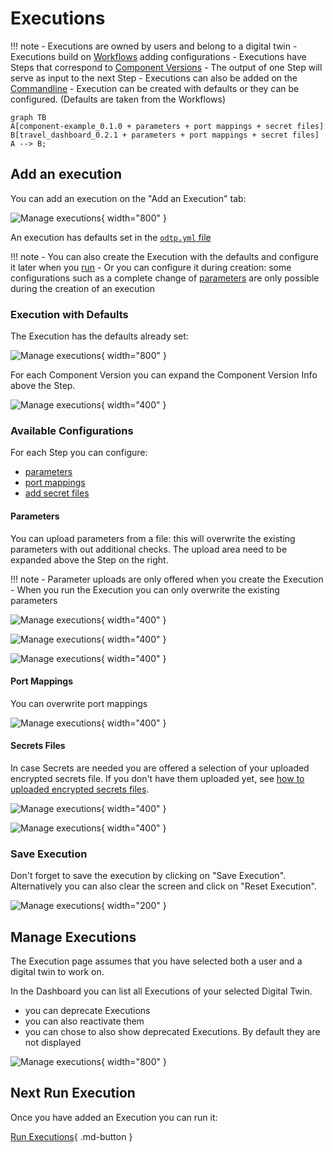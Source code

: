 # Executions

!!! note
    - Executions are owned by users and belong to a digital twin
    - Executions build on [Workflows](workflows.md) adding configurations
    - Executions have Steps that correspond to [Component Versions](component-versions.md)
    - The output of one Step will serve as input to the next Step
    - Executions can also be added on the [Commandline](command-line.md#executions)
    - Execution can be created with defaults or they  can be configured. (Defaults are taken from the Workflows)

``` mermaid
graph TB
A[component-example_0.1.0 + parameters + port mappings + secret files]
B[travel_dashboard_0.2.1 + parameters + port mappings + secret files]
A --> B;
```

## Add an execution

You can add an execution on the "Add an Execution" tab:

![Manage executions](../static/tutorials/executions/add-execution.png){ width="800" }

An execution has defaults set in the [`odtp.yml` file](../components/odtp-yml.md)

!!! note
    - You can also create the Execution with the defaults and configure it later when you [run](run-executions.md)
    - Or you can configure it during creation: some configurations such as a complete change of [parameters](#parameters) are only possible during the creation of an execution

### Execution with Defaults

The Execution has the defaults already set:

![Manage executions](../static/tutorials/executions/add-execution-details.png){ width="800" }

For each Component Version you can expand the Component Version Info above the Step.

![Manage executions](../static/tutorials/executions/component-version-info.png){ width="400" }

### Available Configurations

For each Step you can configure:

- [parameters](#parameters)
- [port mappings](#port-mappings)
- [add secret files](#secrets-files)

#### Parameters

You can upload parameters from a file: this will overwrite the existing parameters with out additional checks. The upload area need to be expanded above the Step on the right.

!!! note
    - Parameter uploads are only offered when you create the Execution
    - When you run the Execution you can only overwrite the existing parameters

![Manage executions](../static/tutorials/executions/overwrite-parameters-from-file.png){ width="400" }

![Manage executions](../static/tutorials/executions/parameter-file-upload.png){ width="400" }

![Manage executions](../static/tutorials/executions/uploaded-parameters.png){ width="400" }

#### Port Mappings

You can overwrite port mappings

![Manage executions](../static/tutorials/executions/adapt-port-mapping.png){ width="400" }

#### Secrets Files

In case Secrets are needed you are offered a selection of your uploaded encrypted secrets file. If you don't have them uploaded yet, see [how to uploaded encrypted secrets files](users.md#upload-secrets).

![Manage executions](../static/tutorials/executions/select-secrets-file.png){ width="400" }

![Manage executions](../static/tutorials/executions/select-secrets-file-options.png){ width="400" }

### Save Execution

Don't forget to save the execution by clicking on "Save Execution". Alternatively you can also clear the screen and click on "Reset Execution".

![Manage executions](../static/tutorials/executions/save-or-reset-execution.png){ width="200" }

## Manage Executions

The Execution page assumes that you have selected both a user and a digital twin to work on.

In the Dashboard you can list all Executions of your selected Digital Twin.

* you can deprecate Executions
* you can also reactivate them
* you can chose to also show deprecated Executions. By default they are not displayed

![Manage executions](../static/tutorials/executions/manage-executions.png){ width="800" }

## Next Run Execution

Once you have added an Execution you can run it:

[Run Executions](run-executions.md){ .md-button }
